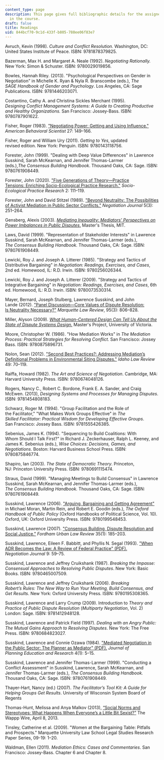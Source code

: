 ```yaml
---
content_type: page
description: This page gives full bibliographic details for the assigned readings
  in the course.
draft: false
title: Readings
uid: 844bcf70-9c1d-433f-b805-788ee06f83e7
---
```

Avruch, Kevin (1998). *Culture and Conflict Resolution.* Washington, DC: United States Institute of Peace. ISBN: 9781878379825.

Bazerman, Max H. and Margaret A. Neale (1992). *Negotiating Rationally.* New York: Simon & Schuster. ISBN: 9780029019856.

Bowles, Hannah Riley. (2013). "Psychological Perspectives on Gender in Negotiation" in Michelle K. Ryan & Nyla R. Branscombe (eds.), *The SAGE Handbook of Gender and Psychology*. Los Angeles, CA: Sage Publications. ISBN: 9781446203071.

Costantino, Cathy A. and Christina Sickles Merchant (1995). *Designing Conflict Management Systems: A Guide to Creating Productive and Healthy Organizations.* San Francisco: Jossey-Bass. ISBN: 9780787901622.

Fisher, Roger (1983). ["Negotiating Power: Getting and Using Influence."](https://journals.sagepub.com/doi/10.1177/000276483027002004) *American Behavioral Scientist* 27: 149–166.

Fisher, Roger and William Ury (2011). *Getting to Yes*, updated revised edition. New York: Penguin. ISBN: 9780143118756.

Forester, John (1999). "Dealing with Deep Value Differences" in Lawrence Susskind, Sarah McKearnan, and Jennifer Thomas-Larmer (eds.),*The Consensus Building Handbook*. Thousand Oaks, CA: Sage. ISBN: 9780761908449.

Forester, John (2020). ["Five Generations of Theory—Practice Tensions: Enriching Socio-Ecological Practice Research."](https://link.springer.com/article/10.1007/s42532-019-00033-3) *Socio-Ecological Practice Research* 2: 111–119.

Forester, John and David Stitzel (1989). ["Beyond Neutrality: The Possibilities of Activist Mediation in Public Sector Conflicts."](https://onlinelibrary.wiley.com/doi/10.1111/j.1571-9979.1989.tb00521.x) *Negotiation Journal* 5(3): 251–264.

Gensberg, Alexis (2003). [*Mediating Inequality: Mediators’ Perspectives on Power Imbalances in Public Disputes*.](https://dspace.mit.edu/handle/1721.1/66400) Master's Thesis, MIT.

Laws, David (1999). "Representation of Stakeholder Interests" in Lawrence Susskind, Sarah McKearnan, and Jennifer Thomas-Larmer (eds.), *The Consensus Building Handbook.* Thousand Oaks, CA: Sage. ISBN: 9780761908449.

Lewicki, Roy J. and Joseph A. Litterer (1985). "Strategy and Tactics of Distributive Bargaining" in *Negotiation: Readings, Exercises, and Cases*, 2nd ed. Homewood, IL: R.D. Irwin. ISBN: 9780256026344.

Lewicki, Roy J. and Joseph A. Litterer (2009). "Strategy and Tactics of Integrative Bargaining" in *Negotiation: Readings, Exercises, and Cases*, 6th ed. Homewood, IL: R.D. Irwin. ISBN: 9780073530314.

Mayer, Bernard, Joseph Stulberg, Lawrence Susskind, and John Lande (2012). ["Panel Discussion—Core Values of Dispute Resolution: Is Neutrality Necessary?"](https://scholarship.law.marquette.edu/mulr/vol95/iss3/4/) *Marquette Law Review*, 95(3): 806–828. 

Miller, Alyson (2009). [*What Human-Centered Design Can Tell Us About the State of Dispute Systems Design.*](https://dspace.library.uvic.ca/handle/1828/10882) Master's Project, University of Victoria.

Moore, Christopher W. (1986). "How Mediation Works" in *The Mediation Process: Practical Strategies for Resolving Conflict.* San Francisco: Jossey Bass. ISBN: 9780875896731.

Nolon, Sean (2012). ["Second Best Practices?: Addressing Mediation’s Definitional Problems in Environmental Siting Disputes."](https://m.heinonline.org/HOL/Page?collection=journals&handle=hein.journals/idlr49&id=72&men_tab=srchresults) *Idaho Law Review* 49: 70–119.

Raiffa, Howard (1982). *The Art and Science of Negotiation*. Cambridge, MA: Harvard University Press. ISBN: 9780674048126.

Rogers, Nancy C., Robert C. Bordone, Frank E. A. Sander, and Craig McEwen. (2013), *Designing Systems and Processes for Managing Disputes*. ISBN: 9781454808183.

Schwarz, Roger M. (1994). "Group Facilitation and the Role of the Facilitator," "What Makes Work Groups Effective" in *The Skilled Facilitator: Practical Wisdom for Developing Effective Groups*. San Francisco: Jossey Bass. ISBN: 9781555426385.

Sebenius, James K. (1994). "Sequencing to Build Coalitions: With Whom Should I Talk First?" in Richard J. Zeckerhauser, Ralph L. Keeney, and James K. Sebenius (eds.), *Wise Choices: Decisions, Games, and Negotiations*. Boston: Harvard Business School Press. ISBN: 9780875846774.

Shapiro, Ian (2003). *The State of Democratic Theory*. Princeton, NJ: Princeton University Press. ISBN: 9780691115474.

Straus, David (1999). "Managing Meetings to Build Consensus" in Lawrence Susskind, Sarah McKearnan, and Jennifer Thomas-Larmer (eds.), *The Consensus Building Handbook.* Thousand Oaks, CA: Sage. ISBN: 9780761908449.

Susskind, Lawrence (2006). ["Arguing, Bargaining and Getting Agreement"](https://academic.oup.com/edited-volume/28180/chapter/213052215) in Michael Moran, Martin Rein, and Robert E. Goodin (eds.), *The Oxford Handbook of Public Policy* (Oxford Handbooks of Political Science, Vol. 10). Oxford, UK: Oxford University Press. ISBN: 9780199548453.

Susskind, Lawrence (2007). ["Consensus Building, Dispute Resolution and Social Justice."](https://ir.lawnet.fordham.edu/ulj/vol35/iss1/7/) *Fordham Urban Law Review* 35(1): 185–203.

Susskind, Lawrence, Eileen F. Babbitt, and Phyllis N. Segal (1993). ["When ADR Becomes the Law: A Review of Federal Practice" (PDF).](https://susskindreader.mit.edu/sites/default/files/When%20ADR%20Becomes%20the%20Law.pdf) *Negotiation Journal* 9: 59–75.

Susskind, Lawrence and Jeffrey Cruikshank (1987). *Breaking the Impasse: Consensual Approaches to Resolving Public Disputes*. New York: Basic Books. ISBN: 9780465007509.

Susskind, Lawrence and Jeffrey Cruikshank (2006). *Breaking Robert’s Rules: The New Way to Run Your Meeting, Build Consensus, and Get Results*. New York: Oxford University Press. ISBN: 9780195308365.

Susskind, Lawrence and Larry Crump (2009). Introduction to *Theory and Practice of Public Dispute Resolution* (*Multiparty Negotiation*, Vol. 2) London: Sage. ISBN: 9781412948128.

Susskind, Lawrence and Patrick Field (1997). *Dealing with an Angry Public: The Mutual Gains Approach to Resolving Disputes*. New York: The Free Press. ISBN: 9780684823027.

Susskind, Lawrence and Connie Ozawa (1984). ["Mediated Negotiation in the Public Sector: The Planner as Mediator" (PDF).](https://susskindreader.mit.edu/sites/default/files/Mediated%20Negotiation%20in%20the%20Public%20Sector.pdf) *Journal of Planning Education and Research* 4(1): 5–15.

Susskind, Lawrence and Jennifer Thomas-Larmer (1999). "Conducting a Conflict Assessment" in Susskind, Lawrence, Sarah McKearnan, and Jennifer Thomas-Larmer (eds.), *The Consensus Building Handbook.* Thousand Oaks, CA: Sage. ISBN: 9780761908449.

Thayer-Hart, Nancy (ed.) (2007). *The Facilitator’s Tool Kit: A Guide for Helping Groups Get Results*. University of Wisconsin System Board of Regents

Thomas-Hunt, Melissa and Anya Malkov (2013), [“Social Norms and Stereotypes: What Happens When Everyone’s a Little Bit Sexist?”](http://wapppwire.blogspot.com/2013/04/social-norms-and-stereotypes-what.html) The Wappp Wire, April 8, 2013.

Tinsley, Catherine et al. (2009). "Women at the Bargaining Table: Pitfalls and Prospects." Marquette University Law School Legal Studies Research Paper Series, 09-19: 1–20.

Waldman, Ellen (2011). *Mediation Ethics: Cases and Commentaries*. San Francisco: Jossey-Bass. Chapter 6 and Chapter 8.